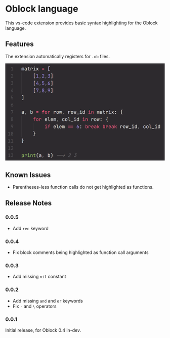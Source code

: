 # Oblock language

This vs-code extension provides basic syntax highlighting for the Oblock
language.

## Features
The extension automatically registers for `.ob` files.

![Screenshot](img/screenshot.png)

## Known Issues
- Parentheses-less function calls do not get highlighted as functions.

## Release Notes
### 0.0.5
- Add `rec` keyword

### 0.0.4
- Fix block comments being highlighted as function call arguments

### 0.0.3
- Add missing `nil` constant

### 0.0.2
- Add missing `and` and `or` keywords
- Fix `-` and `\` operators

### 0.0.1
Initial release, for Oblock 0.4 in-dev.
